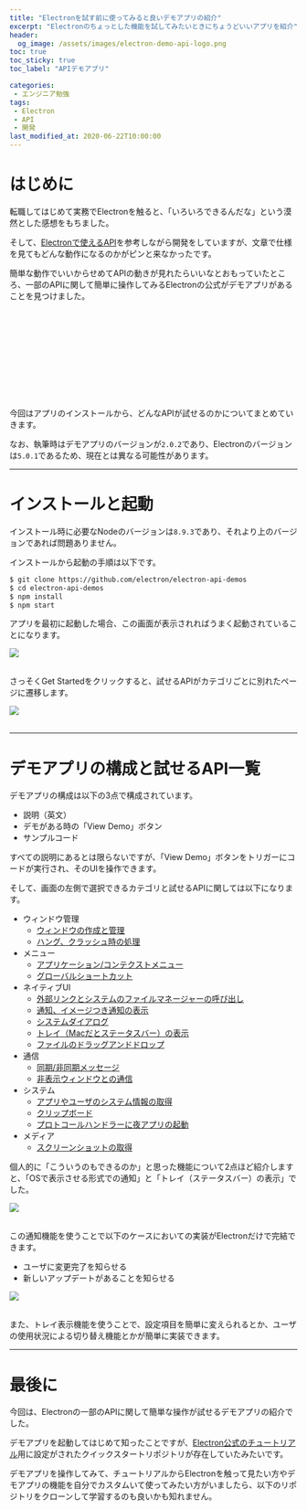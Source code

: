```yaml
---
title: "Electronを試す前に使ってみると良いデモアプリの紹介"
excerpt: "Electronのちょっとした機能を試してみたいときにちょうどいいアプリを紹介"
header:
  og_image: /assets/images/electron-demo-api-logo.png
toc: true
toc_sticky: true
toc_label: "APIデモアプリ"

categories:
 - エンジニア勉強
tags:
 - Electron
 - API
 - 開発
last_modified_at: 2020-06-22T10:00:00
---
```


# はじめに
転職してはじめて実務でElectronを触ると、「いろいろできるんだな」という漠然とした感想をもちました。

そして、[Electronで使えるAPI](https://www.electronjs.org/docs/api)を参考しながら開発をしていますが、文章で仕様を見てもどんな動作になるのかがピンと来なかったです。

簡単な動作でいいからせめてAPIの動きが見れたらいいなとおもっていたところ、一部のAPIに関して簡単に操作してみるElectronの公式がデモアプリがあることを見つけました。

<div class="block-link"><div class="iframely-embed"><div class="iframely-responsive" style="height: 140px; padding-bottom: 0;"><a href="https://github.com/electron/electron-api-demos" data-iframely-url="//cdn.iframe.ly/mjpfNLh"></a></div></div><script async src="//cdn.iframe.ly/embed.js" charset="utf-8"></script></div><br>


今回はアプリのインストールから、どんなAPIが試せるのかについてまとめていきます。

なお、執筆時はデモアプリのバージョンが`2.0.2`であり、Electronのバージョンは`5.0.1`であるため、現在とは異なる可能性があります。

<hr size="65px;">

# インストールと起動
インストール時に必要なNodeのバージョンは`8.9.3`であり、それより上のバージョンであれば問題ありません。

インストールから起動の手順は以下です。

```zsh
$ git clone https://github.com/electron/electron-api-demos
$ cd electron-api-demos
$ npm install
$ npm start
```

アプリを最初に起動した場合、この画面が表示されればうまく起動されていることになります。

<div class="block-big-img"><img src='{{ site.url }}{{ site.baseurl }}/assets/images/electron-about.png'></div><br>

さっそくGet Startedをクリックすると、試せるAPIがカテゴリごとに別れたページに遷移します。

<div class="block-big-img"><img src='{{ site.url }}{{ site.baseurl }}/assets/images/electron-demo-app.png'></div><br>

<hr size="65px;">

# デモアプリの構成と試せるAPI一覧

デモアプリの構成は以下の3点で構成されています。

- 説明（英文）
- デモがある時の「View Demo」ボタン
- サンプルコード

すべての説明にあるとは限らないですが、「View Demo」ボタンをトリガーにコードが実行され、そのUIを操作できます。

そして、画面の左側で選択できるカテゴリと試せるAPIに関しては以下になります。

- ウィンドウ管理
  - [ウィンドウの作成と管理](https://www.electronjs.org/docs/api/browser-window)
  - [ハング、クラッシュ時の処理](https://www.electronjs.org/docs/api/browser-window#event-unresponsive)
- メニュー
  - [アプリケーション/コンテクストメニュー](https://www.electronjs.org/docs/api/menu)
  - [グローバルショートカット](https://www.electronjs.org/docs/api/global-shortcut)
- ネイティブUI
  - [外部リンクとシステムのファイルマネージャーの呼び出し](https://www.electronjs.org/docs/api/shell)
  - [通知、イメージつき通知の表示](https://www.electronjs.org/docs/tutorial/notifications)
  - [システムダイアログ](https://www.electronjs.org/docs/api/dialog)
  - [トレイ（Macだとステータスバー）の表示](https://www.electronjs.org/docs/api/tray)
  - [ファイルのドラッグアンドドロップ](https://www.electronjs.org/docs/tutorial/native-file-drag-drop)
- 通信
  - [同期/非同期メッセージ](https://www.electronjs.org/docs/api/ipc-main)
  - [非表示ウィンドウとの通信](https://www.electronjs.org/docs/api/web-contents#event-did-finish-load)
- システム
  - [アプリやユーザのシステム情報の取得](https://www.electronjs.org/docs/api/app)
  - [クリップボード](https://www.electronjs.org/docs/api/clipboard)
  - [プロトコールハンドラーに夜アプリの起動](https://www.electronjs.org/docs/api/app#appsetasdefaultprotocolclientprotocol-path-args)
- メディア
  - [スクリーンショットの取得](https://www.electronjs.org/docs/api/desktop-capturer)

個人的に「こういうのもできるのか」と思った機能について2点ほど紹介しますと、「OSで表示させる形式での通知」と「トレイ（ステータスバー）の表示」でした。

<div class="block-big-img"><img src='{{ site.url }}{{ site.baseurl }}/assets/images/electron-notification.gif'></div><br>

この通知機能を使うことで以下のケースにおいての実装がElectronだけで完結できます。
- ユーザに変更完了を知らせる
- 新しいアップデートがあることを知らせる

<div class="block-big-img"><img src='{{ site.url }}{{ site.baseurl }}/assets/images/electron-tray.gif'></div><br>

また、トレイ表示機能を使うことで、設定項目を簡単に変えられるとか、ユーザの使用状況による切り替え機能とかが簡単に実装できます。

<hr size="65px;">

# 最後に
今回は、Electronの一部のAPIに関して簡単な操作が試せるデモアプリの紹介でした。

デモアプリを起動してはじめて知ったことですが、[Electron公式のチュートリアル](https://www.electronjs.org/docs/tutorial/quick-start)用に設定がされたクイックスタートリポジトリが存在していたみたいです。

デモアプリを操作してみて、チュートリアルからElectronを触って見たい方やデモアプリの機能を自分でカスタムいて使ってみたい方がいましたら、以下のリポジトリをクローンして学習するのも良いかも知れません。

<div class="block-link"><div class="iframely-embed"><div class="iframely-responsive" style="height: 140px; padding-bottom: 0;"><a href="https://github.com/electron/electron-quick-start" data-iframely-url="//cdn.iframe.ly/3EXPD1s"></a></div></div><script async src="//cdn.iframe.ly/embed.js" charset="utf-8"></script>
</div><br>

